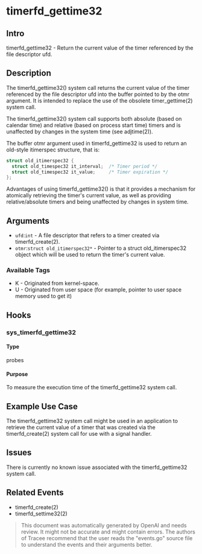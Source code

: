 
# timerfd_gettime32

## Intro
timerfd_gettime32 -  Return the current value of the timer referenced by the file descriptor ufd.

## Description
The timerfd_gettime32() system call returns the current value of the timer referenced by the file descriptor ufd into the buffer pointed to by the otmr argument. It is intended to replace the use of the obsolete timer_gettime(2) system call.

The timerfd_gettime32() system call supports both absolute (based on calendar time) and relative (based on process start time) timers and is unaffected by changes in the system time (see adjtime(2)).

The buffer otmr argument used in timerfd_gettime32 is used to return an old-style itimerspec structure, that is:

```c
struct old_itimerspec32 {
  struct old_timespec32 it_interval;  /* Timer period */
  struct old_timespec32 it_value;     /* Timer expiration */
};
```

Advantages of using timerfd_gettime32() is that it provides a mechanism for atomically retrieving the timer's current value, as well as providing relative/absolute timers and being unaffected by changes in system time.

## Arguments
* `ufd`:`int` - A file descriptor that refers to a timer created via timerfd_create(2).
* `otmr`:`struct old_itimerspec32*` - Pointer to a struct old_itimerspec32 object which will be used to return the timer's current value.

### Available Tags
* K - Originated from kernel-space.
* U - Originated from user space (for example, pointer to user space memory used to get it)

## Hooks
### sys_timerfd_gettime32
#### Type
probes
#### Purpose
To measure the execution time of the timerfd_gettime32 system call.

## Example Use Case
The timerfd_gettime32 system call might be used in an application to retrieve the current value of a timer that was created via the timerfd_create(2) system call for use with a signal handler.

## Issues
There is currently no known issue associated with the timerfd_gettime32 system call.

## Related Events
* timerfd_create(2)
* timerfd_settime32(2)

> This document was automatically generated by OpenAI and needs review. It might
> not be accurate and might contain errors. The authors of Tracee recommend that
> the user reads the "events.go" source file to understand the events and their
> arguments better.
